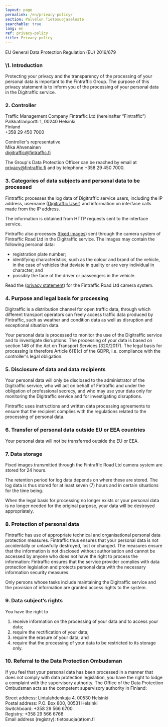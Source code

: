 ```yaml
---
layout: page
permalink: /en/privacy-policy/
section: Palvelun Tietosuojaseloste
searchable: true
lang: en
ref: privacy-policy
title: Privacy policy
---
```



EU General Data Protection Regulation (EU) 2016/679

### \1. Introduction

Protecting your privacy and the transparency of the processing of your personal data is important to the Fintraffic Group. The purpose of this privacy statement is to inform you of the processing of your personal data in the Digitraffic service.

### 2\. Controller

Traffic Management Company Fintraffic Ltd (hereinafter “Fintraffic”)<br/>
Palkkatilanportti 1, 00240 Helsinki<br/>
Finland<br/>
+358 29 450 7000<br/>

Controller's representative<br/>
Mika Ahvenainen<br/>
digitraffic@fintraffic.fi<br/>

The Group's Data Protection Officer can be reached by email at privacy@fintraffic.fi and by telephone +358 29 450 7000.

### 3\. Categories of data subjects and personal data to be processed

Fintraffic processes the log data of Digitraffic service users, including the IP address, username ([Digitraffic User](https://www.digitraffic.fi/en/support/instructions/#headers-to-identify-the-application)) and information on interface calls made from the IP address.

The information is obtained from HTTP requests sent to the interface service.

Fintraffic also processes ([fixed images](https://www.digitraffic.fi/en/road-traffic/#weather-cameras)) sent through the camera system of Fintraffic Road Ltd in the
Digitraffic service. The images may contain the following personal data:
- registration plate number;
- identifying characteristics, such as the colour and brand of the vehicle, in the case
of vehicles that deviate in quality or are very individual in character; and
- possibly the face of the driver or passengers in the vehicle.

Read the ([privacy statement](https://www.fintraffic.fi/en/tie/privacy-statement-fintraffic-road-ltd-camera-system)) for the Fintraffic Road Ltd camera system.

### 4\. Purpose and legal basis for processing

Digitraffic is a distribution channel for open traffic data, through which different transport operators can freely access traffic data produced by Fintraffic, such as weather and condition data as well as disruption and exceptional situation data.

Your personal data is processed to monitor the use of the Digitraffic service and to
investigate disruptions. The processing of your data is based on section 146 of the Act on
Transport Services (320/2017). The legal basis for processing is therefore Article 6(1)(c) of
the GDPR, i.e. compliance with the controller's legal obligation.

### 5\. Disclosure of data and data recipients

Your personal data will only be disclosed to the administrator of the Digitraffic service, who will act on behalf of Fintraffic and under the obligation of professional secrecy, and who may use your data only for monitoring the Digitraffic service and for investigating disruptions.

Fintraffic uses instructions and written data processing agreements to ensure that the recipient complies with the regulations related to the processing of personal data.

### 6\. Transfer of personal data outside EU or EEA countries

Your personal data will not be transferred outside the EU or EEA.

### 7\. Data storage

Fixed images transmitted through the Fintraffic Road Ltd camera system are stored for 24 hours.

The retention period for log data depends on where these are stored. The log data is thus stored for at least seven (7) hours and in certain situations for the time being.

When the legal basis for processing no longer exists or your personal data is no longer needed for the original purpose, your data will be destroyed appropriately.

### 8\. Protection of personal data

Fintraffic has use of appropriate technical and organisational personal data protection measures. Fintraffic thus ensures that your personal data is not accidentally or unlawfully destroyed, lost or changed. The measures ensure that the information is not disclosed without authorisation and cannot be accessed by anyone who does not have the right to process the information: Fintraffic ensures that the service provider complies with data protection legislation and protects personal data with the necessary information security measures.

Only persons whose tasks include maintaining the Digitraffic service and the provision of information are granted access rights to the system.

### 9\. Data subject’s rights

You have the right to
1. receive information on the processing of your data and to access your data;
2. require the rectification of your data;
3. require the erasure of your data; and
4. require that the processing of your data to be restricted to its storage only.

### 10\. Referral to the Data Protection Ombudsman

If you feel that your personal data has been processed in a manner that does not comply with data protection legislation, you have the right to lodge a complaint with the supervisory authority. The Office of the Data Protection Ombudsman acts as the competent supervisory authority in Finland:

Street address: Lintulahdenkuja 4, 00530 Helsinki<br/>
Postal address: P.O. Box 800, 00531 Helsinki<br/>
Switchboard: +358 29 566 6700<br/>
Registry: +358 29 566 6768<br/>
Email address (registry): tietosuoja(at)om.fi
